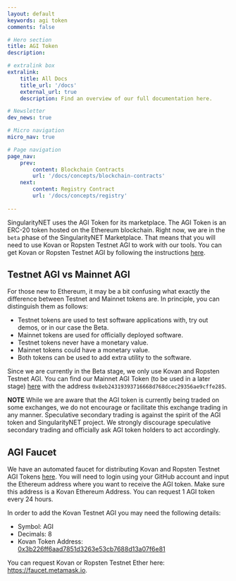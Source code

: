 ```yaml
---
layout: default
keywords: agi token
comments: false

# Hero section
title: AGI Token
description:

# extralink box
extralink:
    title: All Docs
    title_url: '/docs'
    external_url: true
    description: Find an overview of our full documentation here.

# Newsletter
dev_news: true

# Micro navigation
micro_nav: true

# Page navigation
page_nav:
    prev:
        content: Blockchain Contracts
        url: '/docs/concepts/blockchain-contracts'
    next:
        content: Registry Contract
        url: '/docs/concepts/registry'
    
---
```


SingularityNET uses the AGI Token for its marketplace. The AGI Token is an ERC-20 token hosted on the Ethereum blockchain. Right now, we are in the `beta` phase of the SingularityNET Marketplace. That means that you will need to use Kovan or Ropsten Testnet AGI to work with our tools. You can get Kovan or Ropsten Testnet AGI by following the instructions [here](#agi-faucet).

## Testnet AGI vs Mainnet AGI
For those new to Ethereum, it may be a bit confusing what exactly the difference between Testnet and Mainnet tokens are. In principle, you can distinguish them as follows:
* Testnet tokens are used to test software applications with, try out demos, or in our case the Beta.
* Mainnet tokens are used for officially deployed software.
* Testnet tokens never have a monetary value.
* Mainnet tokens could have a monetary value.
* Both tokens can be used to add extra utility to the software.

Since we are currently in the Beta stage, we only use Kovan and Ropsten Testnet AGI. You can find our Mainnet AGI Token (to be used in a later stage) [here](https://etherscan.io/address/0x8eb24319393716668d768dcec29356ae9cffe285) with the address `0x8eb24319393716668d768dcec29356ae9cffe285`.

<div class="callout callout--warning">
    <p><strong>NOTE</strong> While we are aware that the AGI token is currently being traded on some exchanges, we do not encourage or facilitate this exchange trading in any manner. Speculative secondary trading is against the spirit of the AGI token and SingularityNET project. We strongly discourage speculative secondary trading and officially ask AGI token holders to act accordingly.</p>
</div>


## AGI Faucet
We have an automated faucet for distributing Kovan and Ropsten Testnet AGI Tokens [here](http://faucet.singularitynet.io). You will need to login using your GitHub account and input the Ethereum address where you want to receive the AGI token. Make sure this address is a Kovan Ethereum Address. You can request 1 AGI token every 24 hours.

In order to add the Kovan Testnet AGI you may need the following details:
* Symbol: AGI
* Decimals: 8
* Kovan Token Address: [0x3b226ff6aad7851d3263e53cb7688d13a07f6e81](https://kovan.etherscan.io/address/0x3b226ff6aad7851d3263e53cb7688d13a07f6e81)

You can request Kovan or Ropsten Testnet Ether here: https://faucet.metamask.io. 